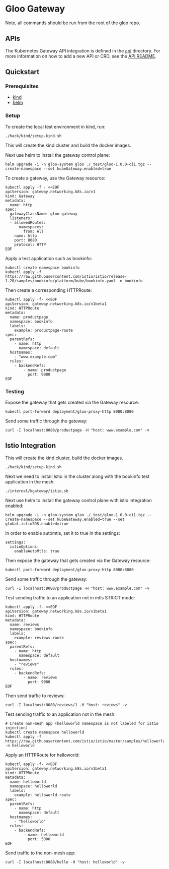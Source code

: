 # Gloo Gateway

Note, all commands should be run from the root of the gloo repo.

## APIs

The Kubernetes Gateway API integration is defined in the [api](./api) directory. For more information on how to add a new API or CRD, see the [API README](./api/README.md).

## Quickstart

### Prerequisites

- [kind](https://kind.sigs.k8s.io/docs/user/quick-start/)
- [helm](https://helm.sh/docs/intro/install/)

### Setup

To create the local test environment in kind, run:

```shell
./hack/kind/setup-kind.sh
```

This will create the kind cluster and build the docker images.

Next use helm to install the gateway control plane:

```shell
helm upgrade -i -n gloo-system gloo ./_test/gloo-1.0.0-ci1.tgz --create-namespace --set kubeGateway.enabled=true
```

To create a gateway, use the Gateway resource:

```shell
kubectl apply -f - <<EOF
apiVersion: gateway.networking.k8s.io/v1
kind: Gateway
metadata:
  name: http
spec:
  gatewayClassName: gloo-gateway
  listeners:
  - allowedRoutes:
      namespaces:
        from: All
    name: http
    port: 8080
    protocol: HTTP
EOF
```

Apply a test application such as bookinfo:

```shell
kubectl create namespace bookinfo
kubectl apply -f https://raw.githubusercontent.com/istio/istio/release-1.20/samples/bookinfo/platform/kube/bookinfo.yaml -n bookinfo
```

Then create a corresponding HTTPRoute:

```shell
kubectl apply -f- <<EOF
apiVersion: gateway.networking.k8s.io/v1beta1
kind: HTTPRoute
metadata:
  name: productpage
  namespace: bookinfo
  labels:
    example: productpage-route
spec:
  parentRefs:
    - name: http
      namespace: default
  hostnames:
    - "www.example.com"
  rules:
    - backendRefs:
        - name: productpage
          port: 9080
EOF
```

### Testing

Expose the gateway that gets created via the Gateway resource:

```shell
kubectl port-forward deployment/gloo-proxy-http 8080:8080
```

Send some traffic through the gateway:

```shell
curl -I localhost:8080/productpage -H "host: www.example.com" -v
```

## Istio Integration

This will create the kind cluster, build the docker images.

```shell
./hack/kind/setup-kind.sh
```

Next we need to install Istio in the cluster along with the bookinfo test application in the mesh:

```shell
./internal/kgateway/istio.sh
```

Next use helm to install the gateway control plane with istio integration enabled:

```shell
helm upgrade -i -n gloo-system gloo ./_test/gloo-1.0.0-ci1.tgz --create-namespace --set kubeGateway.enabled=true --set global.istioSDS.enabled=true
```

In order to enable automtls, set it to true in the settings:

```shell
settings:
  istioOptions:
    enableAutoMtls: true
```

Then expose the gateway that gets created via the Gateway resource:

```shell
kubectl port-forward deployment/gloo-proxy-http 8080:8080
```

Send some traffic through the gateway:

```shell
curl -I localhost:8080/productpage -H "host: www.example.com" -v
```

Test sending traffic to an application not in mtls STRICT mode:

```shell
kubectl apply -f- <<EOF
apiVersion: gateway.networking.k8s.io/v1beta1
kind: HTTPRoute
metadata:
  name: reviews
  namespace: bookinfo
  labels:
    example: reviews-route
spec:
  parentRefs:
    - name: http
      namespace: default
  hostnames:
    - "reviews"
  rules:
    - backendRefs:
        - name: reviews
          port: 9080
EOF
```

Then send traffic to reviews:

```shell
curl -I localhost:8080/reviews/1 -H "host: reviews" -v
```

Test sending traffic to an application not in the mesh:

```shell
# Create non-mesh app (helloworld namespace is not labeled for istio injection)
kubectl create namespace helloworld
kubectl apply -f https://raw.githubusercontent.com/istio/istio/master/samples/helloworld/helloworld.yaml -n helloworld
```

Apply an HTTPRoute for helloworld:

```shell
kubectl apply -f- <<EOF
apiVersion: gateway.networking.k8s.io/v1beta1
kind: HTTPRoute
metadata:
  name: helloworld
  namespace: helloworld
  labels:
    example: helloworld-route
spec:
  parentRefs:
    - name: http
      namespace: default
  hostnames:
    - "helloworld"
  rules:
    - backendRefs:
        - name: helloworld
          port: 5000
EOF
```

Send traffic to the non-mesh app:

```shell
curl -I localhost:8080/hello -H "host: helloworld" -v
```
